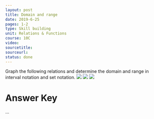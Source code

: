 ```yaml
---
layout: post
title: Domain and range
date: 2019-6-25
pages: 1-2
type: Skill building
unit: Relations & Functions
course: 10C
video:
sourcetitle:
sourceurl:
status: done
---
```

Graph the following relations and determine the domain and range in interval notation and set notation.
![](http://maythemathbewithyou.com/latex/domainrange1.png)
![](http://maythemathbewithyou.com/latex/domainrange2.png)
![](http://maythemathbewithyou.com/latex/domainrange3.png)

# Answer Key
...
